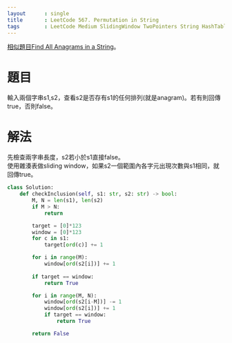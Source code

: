 ```yaml
---
layout      : single
title       : LeetCode 567. Permutation in String
tags 		: LeetCode Medium SlidingWindow TwoPointers String HashTable
---
```

[相似題目Find All Anagrams in a String](https://leetcode.com/problems/find-all-anagrams-in-a-string/)。

# 題目
輸入兩個字串s1,s2，查看s2是否存有s1的任何排列(就是anagram)。若有則回傳true，否則false。

# 解法
先檢查兩字串長度，s2若小於s1直接false。  
使用雜湊表做sliding window，如果s2一個範圍內各字元出現次數與s1相同，就回傳true。

```python
class Solution:
    def checkInclusion(self, s1: str, s2: str) -> bool:
        M, N = len(s1), len(s2)
        if M > N:
            return

        target = [0]*123
        window = [0]*123
        for c in s1:
            target[ord(c)] += 1

        for i in range(M):
            window[ord(s2[i])] += 1
            
        if target == window:
            return True

        for i in range(M, N):
            window[ord(s2[i-M])] -= 1
            window[ord(s2[i])] += 1
            if target == window:
                return True

        return False
``` 

